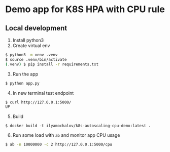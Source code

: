 # Demo app for K8S HPA with CPU rule

## Local development
1. Install python3
2. Create virtual env
```sh
$ python3 -m venv .venv
$ source .venv/bin/activate
(.venv) $ pip install -r requirements.txt 
```
3. Run the app
```sh
$ python app.py

```
4. In new terminal test endpoint
```sh
$ curl http://127.0.0.1:5000/
UP
```

5. Build
```
$ docker build -t ilyamochalov/k8s-autoscaling-cpu-demo:latest .
```

6. Run some load with `ab` and monitor app CPU usage 
```sh
$ ab -n 10000000 -c 2 http://127.0.0.1:5000/cpu
```